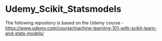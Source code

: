 # Udemy_Scikit_Statsmodels
The following repository is based on the Udemy course - https://www.udemy.com/course/machine-learning-101-with-scikit-learn-and-stats-models/
